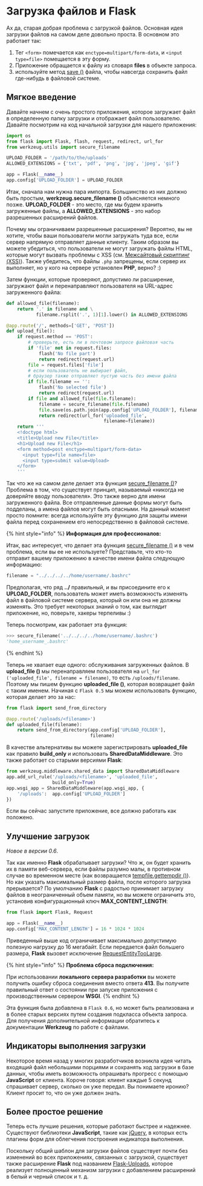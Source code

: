 # Загрузка файлов и Flask

Ах да, старая добрая проблема с загрузкой файлов. Основная идея загрузки файлов на самом деле довольно проста. В основном это работает так:

1. Тег `<form>` помечается как `enctype=multipart/form-data`, и `<input type=file>` помещается в эту форму.
2. Приложение обращается к файлу из словаря **files** в объекте запроса.
3. используйте метод [save ()](https://werkzeug.palletsprojects.com/en/1.0.x/datastructures/#werkzeug.datastructures.FileStorage.save) файла, чтобы навсегда сохранить файл где-нибудь в файловой системе.

## Мягкое введение

Давайте начнем с очень простого приложения, которое загружает файл в определенную папку загрузки и отображает файл пользователю. Давайте посмотрим на код начальной загрузки для нашего приложения:

```python
import os
from flask import Flask, flash, request, redirect, url_for
from werkzeug.utils import secure_filename

UPLOAD_FOLDER = '/path/to/the/uploads'
ALLOWED_EXTENSIONS = {'txt', 'pdf', 'png', 'jpg', 'jpeg', 'gif'}

app = Flask(__name__)
app.config['UPLOAD_FOLDER'] = UPLOAD_FOLDER
```

Итак, сначала нам нужна пара импорта. Большинство из них должно быть простым, **werkzeug.secure\_filename ()** объясняется немного позже. **UPLOAD\_FOLDER** - это место, где мы будем хранить загруженные файлы, а **ALLOWED\_EXTENSIONS** - это набор разрешенных расширений файлов.

Почему мы ограничиваем разрешенные расширения? Вероятно, вы не хотите, чтобы ваши пользователи могли загружать туда все, если сервер напрямую отправляет данные клиенту. Таким образом вы можете убедиться, что пользователи не могут загружать файлы HTML, которые могут вызвать проблемы с XSS (см. [Межсайтовый скриптинг (XSS)](../dopolnitelnye-primechaniya-flask/soobrazheniya-bezopasnosti-flask.md#mezhsaitovyi-skripting-xss)). Также убедитесь, что файлы `.php` запрещены, если сервер их выполняет, но у кого на сервере установлен **PHP**, верно? :)

Затем функции, которые проверяют, допустимо ли расширение, загружают файл и перенаправляют пользователя на URL-адрес загруженного файла:

```python
def allowed_file(filename):
    return '.' in filename and \
           filename.rsplit('.', 1)[1].lower() in ALLOWED_EXTENSIONS

@app.route('/', methods=['GET', 'POST'])
def upload_file():
    if request.method == 'POST':
        # проверьте, есть ли в почтовом запросе файловая часть
        if 'file' not in request.files:
            flash('No file part')
            return redirect(request.url)
        file = request.files['file']
        # если пользователь не выбирает файл,
        # браузер также отправляет пустую часть без имени файла
        if file.filename == '':
            flash('No selected file')
            return redirect(request.url)
        if file and allowed_file(file.filename):
            filename = secure_filename(file.filename)
            file.save(os.path.join(app.config['UPLOAD_FOLDER'], filename))
            return redirect(url_for('uploaded_file',
                                    filename=filename))
    return '''
    <!doctype html>
    <title>Upload new File</title>
    <h1>Upload new File</h1>
    <form method=post enctype=multipart/form-data>
      <input type=file name=file>
      <input type=submit value=Upload>
    </form>
    '''
```

Так что же на самом деле делает эта функция [secure\_filename ()](https://werkzeug.palletsprojects.com/en/1.0.x/utils/#werkzeug.utils.secure\_filename)? Проблема в том, что существует принцип, называемый «никогда не доверяйте вводу пользователя». Это также верно для имени загруженного файла. Все отправленные данные формы могут быть подделаны, а имена файлов могут быть опасными. На данный момент просто помните: всегда используйте эту функцию для защиты имени файла перед сохранением его непосредственно в файловой системе.

{% hint style="info" %}
**Информация для профессионалов:**

Итак, вас интересует, что делает эта функция [secure\_filename ()](https://werkzeug.palletsprojects.com/en/1.0.x/utils/#werkzeug.utils.secure\_filename) и в чем проблема, если вы ее не используете? Представьте, что кто-то отправит вашему приложению в качестве имени файла следующую информацию:

```python
filename = "../../../../home/username/.bashrc"
```

Предполагая, что ряд **../** правильный, и вы присоедините его к **UPLOAD\_FOLDER**, пользователь может иметь возможность изменять файл в файловой системе сервера, который он или она не должны изменять. Это требует некоторых знаний о том, как выглядит приложение, но, поверьте, хакеры терпеливы :)

Теперь посмотрим, как работает эта функция:

```python
>>> secure_filename('../../../../home/username/.bashrc')
'home_username_.bashrc'
```
{% endhint %}

Теперь не хватает еще одного: обслуживания загруженных файлов. В **upload\_file ()** мы перенаправляем пользователя на `url_for ('uploaded_file', filename = filename)`, то есть `/uploads/filename`. Поэтому мы пишем функцию **uploaded\_file ()**, которая возвращает файл с таким именем. Начиная с `Flask 0.5` мы можем использовать функцию, которая делает это за нас:

```python
from flask import send_from_directory

@app.route('/uploads/<filename>')
def uploaded_file(filename):
    return send_from_directory(app.config['UPLOAD_FOLDER'],
                               filename)
```

В качестве альтернативы вы можете зарегистрировать **uploaded\_file** как правило **build\_only** и использовать **SharedDataMiddleware**. Это также работает со старыми версиями **Flask**:

```python
from werkzeug.middleware.shared_data import SharedDataMiddleware
app.add_url_rule('/uploads/<filename>', 'uploaded_file',
                 build_only=True)
app.wsgi_app = SharedDataMiddleware(app.wsgi_app, {
    '/uploads':  app.config['UPLOAD_FOLDER']
})
```

Если вы сейчас запустите приложение, все должно работать как положено.

## Улучшение загрузок

_Новое в версии 0.6_.

Так как именно **Flask** обрабатывает загрузки? Что ж, он будет хранить их в памяти веб-сервера, если файлы разумно малы, в противном случае во временном месте (как возвращается [tempfile.gettempdir ()](https://docs.python.org/3/library/tempfile.html#tempfile.gettempdir)). Но как указать максимальный размер файла, после которого загрузка прерывается? По умолчанию **Flask** с радостью принимает загрузку файлов в неограниченный объем памяти, но вы можете ограничить это, установив конфигурационный ключ **MAX\_CONTENT\_LENGTH**:

```python
from flask import Flask, Request

app = Flask(__name__)
app.config['MAX_CONTENT_LENGTH'] = 16 * 1024 * 1024
```

Приведенный выше код ограничивает максимально допустимую полезную нагрузку до 16 мегабайт. Если передается файл большего размера, **Flask** вызовет исключение [RequestEntityTooLarge](https://werkzeug.palletsprojects.com/en/1.0.x/exceptions/#werkzeug.exceptions.RequestEntityTooLarge).

{% hint style="info" %}
**Проблема сброса подключения:**

При использовании **локального сервера разработки** вы можете получить ошибку сброса соединения вместо ответа **413**. Вы получите правильный ответ о состоянии при запуске приложения с производственным сервером **WSGI**.
{% endhint %}

Эта функция была добавлена в `Flask 0.6`, но может быть реализована и в более старых версиях путем создания подкласса объекта запроса. Для получения дополнительной информации обратитесь к документации **Werkzeug** по работе с файлами.

## Индикаторы выполнения загрузки

Некоторое время назад у многих разработчиков возникла идея читать входящий файл небольшими порциями и сохранять ход загрузки в базе данных, чтобы иметь возможность опрашивать прогресс с помощью **JavaScript** от клиента. Короче говоря: клиент каждые 5 секунд спрашивает сервер, сколько он уже передал. Вы понимаете иронию? Клиент просит то, что он уже должен знать.

## Более простое решение

Теперь есть лучшие решения, которые работают быстрее и надежнее. Существуют библиотеки **JavaScript**, такие как [jQuery](https://jquery.com/), в которых есть плагины форм для облегчения построения индикатора выполнения.

Поскольку общий шаблон для загрузки файлов существует почти без изменений во всех приложениях, связанных с загрузкой, существует также расширение **Flask** под названием [Flask-Uploads](https://pythonhosted.org/Flask-Uploads/), которое реализует полноценный механизм загрузки с добавлением расширений в белый и черный список и т. д.
